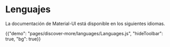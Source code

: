 # Lenguajes

<p class="description">La documentación de Material-UI está disponible en los siguientes idiomas.</p>

{{"demo": "pages/discover-more/languages/Languages.js", "hideToolbar": true, "bg": true}}